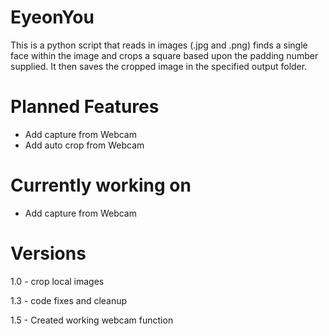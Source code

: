 EyeonYou
==========
This is a python script that reads in images (.jpg and .png) finds a single face within the image and crops a square based upon the padding number supplied. It then saves the cropped image in the specified output folder. 

Planned Features
=============
* Add capture from Webcam
* Add auto crop from Webcam
		
Currently working on
==================
* Add capture from Webcam 

Versions
==================
1.0 - crop local images

1.3 - code fixes and cleanup 

1.5 - Created working webcam function
